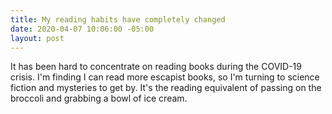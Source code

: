 ```yaml
---
title: My reading habits have completely changed
date: 2020-04-07 10:06:00 -05:00
layout: post
---
```


It has been hard to concentrate on reading books during the COVID-19 crisis. I'm finding I can read more escapist books, so I'm turning to science fiction and mysteries to get by. It's the reading equivalent of passing on the broccoli and grabbing a bowl of ice cream.
